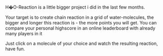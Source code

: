 H�O-Reaction is a little bigger project i did in the last few months.

Your target is to create chain reaction in a grid of water-molecules, the bigger and longer this reaction is - the more points you will get.
You can compare your personal highscore in an online leaderboard with already many players in it

Just click on a molecule of your choice and watch the resulting reaction, have fun.